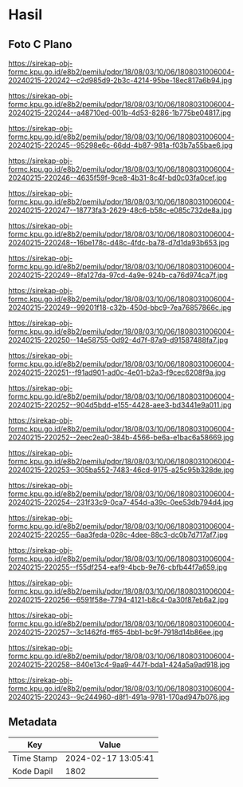 # Hasil

## Foto C Plano

https://sirekap-obj-formc.kpu.go.id/e8b2/pemilu/pdpr/18/08/03/10/06/1808031006004-20240215-220242--c2d985d9-2b3c-4214-95be-18ec817a6b94.jpg

https://sirekap-obj-formc.kpu.go.id/e8b2/pemilu/pdpr/18/08/03/10/06/1808031006004-20240215-220244--a48710ed-001b-4d53-8286-1b775be04817.jpg

https://sirekap-obj-formc.kpu.go.id/e8b2/pemilu/pdpr/18/08/03/10/06/1808031006004-20240215-220245--95298e6c-66dd-4b87-981a-f03b7a55bae6.jpg

https://sirekap-obj-formc.kpu.go.id/e8b2/pemilu/pdpr/18/08/03/10/06/1808031006004-20240215-220246--4635f59f-9ce8-4b31-8c4f-bd0c03fa0cef.jpg

https://sirekap-obj-formc.kpu.go.id/e8b2/pemilu/pdpr/18/08/03/10/06/1808031006004-20240215-220247--18773fa3-2629-48c6-b58c-e085c732de8a.jpg

https://sirekap-obj-formc.kpu.go.id/e8b2/pemilu/pdpr/18/08/03/10/06/1808031006004-20240215-220248--16be178c-d48c-4fdc-ba78-d7d1da93b653.jpg

https://sirekap-obj-formc.kpu.go.id/e8b2/pemilu/pdpr/18/08/03/10/06/1808031006004-20240215-220249--8fa127da-97cd-4a9e-924b-ca76d974ca7f.jpg

https://sirekap-obj-formc.kpu.go.id/e8b2/pemilu/pdpr/18/08/03/10/06/1808031006004-20240215-220249--99201f18-c32b-450d-bbc9-7ea76857866c.jpg

https://sirekap-obj-formc.kpu.go.id/e8b2/pemilu/pdpr/18/08/03/10/06/1808031006004-20240215-220250--14e58755-0d92-4d7f-87a9-d91587488fa7.jpg

https://sirekap-obj-formc.kpu.go.id/e8b2/pemilu/pdpr/18/08/03/10/06/1808031006004-20240215-220251--f91ad901-ad0c-4e01-b2a3-f9cec6208f9a.jpg

https://sirekap-obj-formc.kpu.go.id/e8b2/pemilu/pdpr/18/08/03/10/06/1808031006004-20240215-220252--904d5bdd-e155-4428-aee3-bd3441e9a011.jpg

https://sirekap-obj-formc.kpu.go.id/e8b2/pemilu/pdpr/18/08/03/10/06/1808031006004-20240215-220252--2eec2ea0-384b-4566-be6a-e1bac6a58669.jpg

https://sirekap-obj-formc.kpu.go.id/e8b2/pemilu/pdpr/18/08/03/10/06/1808031006004-20240215-220253--305ba552-7483-46cd-9175-a25c95b328de.jpg

https://sirekap-obj-formc.kpu.go.id/e8b2/pemilu/pdpr/18/08/03/10/06/1808031006004-20240215-220254--231f33c9-0ca7-454d-a39c-0ee53db794d4.jpg

https://sirekap-obj-formc.kpu.go.id/e8b2/pemilu/pdpr/18/08/03/10/06/1808031006004-20240215-220255--6aa3feda-028c-4dee-88c3-dc0b7d717af7.jpg

https://sirekap-obj-formc.kpu.go.id/e8b2/pemilu/pdpr/18/08/03/10/06/1808031006004-20240215-220255--f55df254-eaf9-4bcb-9e76-cbfb44f7a659.jpg

https://sirekap-obj-formc.kpu.go.id/e8b2/pemilu/pdpr/18/08/03/10/06/1808031006004-20240215-220256--6591f58e-7794-4121-b8c4-0a30f87eb6a2.jpg

https://sirekap-obj-formc.kpu.go.id/e8b2/pemilu/pdpr/18/08/03/10/06/1808031006004-20240215-220257--3c1462fd-ff65-4bb1-bc9f-7918d14b86ee.jpg

https://sirekap-obj-formc.kpu.go.id/e8b2/pemilu/pdpr/18/08/03/10/06/1808031006004-20240215-220258--840e13c4-9aa9-447f-bda1-424a5a9ad918.jpg

https://sirekap-obj-formc.kpu.go.id/e8b2/pemilu/pdpr/18/08/03/10/06/1808031006004-20240215-220243--9c244960-d8f1-491a-9781-170ad947b076.jpg


## Metadata

| Key        | Value               |
| ---------- | ------------------- |
| Time Stamp | 2024-02-17 13:05:41 |
| Kode Dapil | 1802                |



